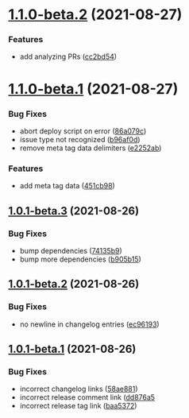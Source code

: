 # [1.1.0-beta.2](https://github.com/parse-community/parse-issue-bot/compare/1.1.0-beta.1...1.1.0-beta.2) (2021-08-27)


### Features

* add analyzing PRs ([cc2bd54](https://github.com/parse-community/parse-issue-bot/commit/cc2bd54a6d9c2d53e9c889d80ea7dcf126912345))

# [1.1.0-beta.1](https://github.com/parse-community/parse-issue-bot/compare/1.0.1-beta.3...1.1.0-beta.1) (2021-08-27)


### Bug Fixes

* abort deploy script on error ([86a079c](https://github.com/parse-community/parse-issue-bot/commit/86a079c2aa5f6e3f13ff90b3c5d820d30fc5672f))
* issue type not recognized ([b96af0d](https://github.com/parse-community/parse-issue-bot/commit/b96af0d41a0aef4632131e3a04784aedc20fa185))
* remove meta tag data delimiters ([e2252ab](https://github.com/parse-community/parse-issue-bot/commit/e2252abdd72b8dd17bbb39bb8d51add370e0d7d9))

### Features

* add meta tag data ([451cb98](https://github.com/parse-community/parse-issue-bot/commit/451cb98361fea22fba80668ba8da8ef99b18885b))

## [1.0.1-beta.3](https://github.com/parse-community/parse-issue-bot/compare/1.0.1-beta.2...1.0.1-beta.3) (2021-08-26)


### Bug Fixes

* bump dependencies ([74135b9](https://github.com/parse-community/parse-issue-bot/commit/74135b9221fa0c2bc9485017ab15f9b3582f3e8b))
* bump more dependencies ([b905b15](https://github.com/parse-community/parse-issue-bot/commit/b905b15532f071eb6897f521f51c602ee31ee35b))

## [1.0.1-beta.2](https://github.com/parse-community/parse-issue-bot/compare/1.0.1-beta.1...1.0.1-beta.2) (2021-08-26)


### Bug Fixes

* no newline in changelog entries ([ec96193](https://github.com/parse-community/parse-issue-bot/commit/ec96193ce89a53ec291229011c418da3b7ce8f48))

## [1.0.1-beta.1](https://github.com/parse-community/parse-issue-bot/compare/1.0.0...1.0.1-beta.1) (2021-08-26)


### Bug Fixes

* incorrect changelog links ([58ae881](https://github.com/parse-community/parse-issue-bot/commit/58ae881e2c522d463c64816f1c359383390cd6ee))
* incorrect release comment link ([dd876a5](https://github.com/parse-community/parse-issue-bot/commit/dd876a5dd89fe2b9fcd542130752db9fa5425c8d)
* incorrect release tag link ([baa5372](https://github.com/parse-community/parse-issue-bot/commit/baa5372ef62febccba04ddfdd05029dcd7c2cbbe))
